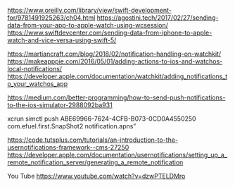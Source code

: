 
https://www.oreilly.com/library/view/swift-development-for/9781491925263/ch04.html
https://agostini.tech/2017/02/27/sending-data-from-your-app-to-apple-watch-using-wcsession/
https://www.swiftdevcenter.com/sending-data-from-iphone-to-apple-watch-and-vice-versa-using-swift-5/

https://martiancraft.com/blog/2018/02/notification-handling-on-watchkit/
https://makeapppie.com/2016/05/01/adding-actions-to-ios-and-watchos-local-notifications/
https://developer.apple.com/documentation/watchkit/adding_notifications_to_your_watchos_app


https://medium.com/better-programming/how-to-send-push-notifications-to-the-ios-simulator-2988092ba931

xcrun simctl push ABE69966-7624-4CFB-B073-0CD0A4550250 com.efuel.first.SnapShot2 notification.apns”

https://code.tutsplus.com/tutorials/an-introduction-to-the-usernotifications-framework--cms-27250
https://developer.apple.com/documentation/usernotifications/setting_up_a_remote_notification_server/generating_a_remote_notification



You Tube 
https://www.youtube.com/watch?v=dzwPTELDMro

